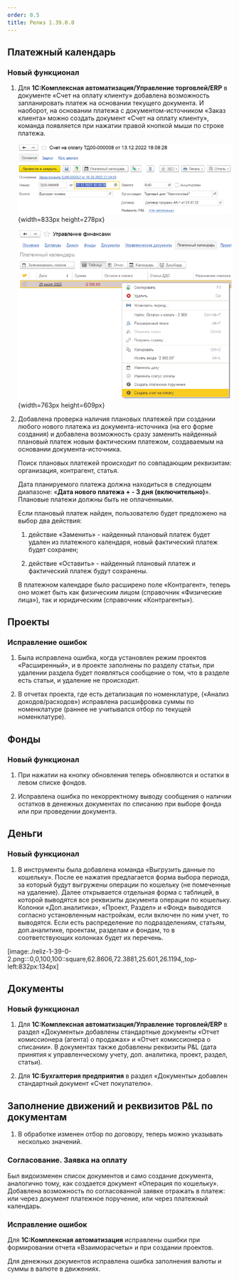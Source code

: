```yaml
---
order: 0.5
title: Релиз 1.39.0.0
---
```


## **Платежный календарь**

### Новый функционал

1. Для **1С:Комплексная автоматизация/Управление торговлей/ERP** в документе «Счет на оплату клиенту» добавлена возможность запланировать платеж на основании текущего документа. И наоборот, на основании платежа с документом-источником «Заказ клиента» можно создать документ «Счет на оплату клиенту», команда появляется при нажатии правой кнопкой мыши по строке платежа.

   ![](./reliz-1-39-0-0.png){width=833px height=278px}

   ![](./reliz-1-39-0.png){width=763px height=609px}

   

2. Добавлена проверка наличия плановых платежей при создании любого нового платежа из документа-источника (на его форме создания) и добавлена возможность сразу заменить найденный плановый платеж новым фактическим платежом, создаваемым на основании документа-источника. 

   Поиск плановых платежей происходит по совпадающим реквизитам:  организация, контрагент, статья. 

   Дата планируемого платежа должна находиться в следующем диапазоне: «**Дата нового платежа + - 3 дня (включительно)**». Плановые платежи должны быть не оплаченными.

   

   Если плановый платеж найден, пользователю будет предложено на выбор два действия:

   1. действие «Заменить» - найденный плановый платеж будет удален из платежного календаря, новый фактический платеж будет сохранен;

   2. действие «Оставить» - найденный плановый платеж и фактический платеж будут сохранены.

      

   В платежном календаре было расширено поле «Контрагент», теперь оно может быть как физическим лицом (справочник «Физические лица»), так и юридическим (справочник «Контрагенты»).

## **Проекты**

### **Исправление ошибок**

1. Была исправлена ошибка, когда установлен режим проектов «Расширенный», и в проекте заполнены по разделу статьи, при удалении раздела будет появляться сообщение о том, что в разделе есть статьи, и удаление не происходит.

2. В отчетах проекта, где есть детализация по номенклатуре, («Анализ доходов/расходов») исправлена расшифровка суммы по номенклатуре (раннее не учитывался отбор по текущей номенклатуре).

## **Фонды**

### Новый функционал

1. При нажатии на кнопку обновления теперь обновляются и остатки в левом списке фондов.

2. Исправлена ошибка по некорректному выводу сообщения о наличии остатков в денежных документах по списанию при выборе фонда или при проведении документа.

## **Деньги**

### Новый функционал

1. В инструменты была добавлена команда «Выгрузить данные по кошельку». После ее нажатия предлагается форма выбора периода, за который будут выгружены операции по кошельку (не помеченные на удаление). Далее открывается отдельная форма с таблицей, в которой выводятся все реквизиты документа операции по кошельку. Колонки «Доп.аналитика», «Проект, Раздел» и «Фонд» выводятся согласно установленным настройкам, если включен по ним учет, то выводятся. Если есть распределение по подразделениям, статьям, доп.аналитике, проектам, разделам и фондам, то в соответствующих колонках будет их перечень.

[image:./reliz-1-39-0-2.png:::0,0,100,100::square,62.8606,72.3881,25.601,26.1194,,top-left:832px:134px]



## **Документы**

### Новый функционал

1. Для **1С:Комплексная автоматизация/Управление торговлей/ERP** в раздел «Документы» добавлены стандартные документы «Отчет комиссионера (агента) о продажах» и «Отчет комиссионера о списании». В документах также добавлены реквизиты P&L (дата принятия к управленческому учету, доп. аналитика, проект, раздел, статьи).

2. Для **1С:Бухгалтерия предприятия** в раздел «Документы» добавлен стандартный документ «Счет покупателю».



## **Заполнение движений и реквизитов P&L по документам**

1. В обработке изменен отбор по договору, теперь можно указывать несколько значений.



### **Согласование. Заявка на оплату**

Был видоизменен список документов и само создание документа, аналогично тому, как создается документ «Операция по кошельку». Добавлена возможность по согласованной заявке отражать в платеж: или через документ платежное поручение, или через платежный календарь.



### **Исправление ошибок**

Для **1С:Комплексная автоматизация** исправлены ошибки при формировании отчета «Взаиморасчеты» и при создании проектов.

Для денежных документов исправлена ошибка заполнения валюты и суммы в валюте в движениях.